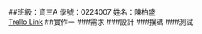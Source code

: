 ##班級：資三A		學號：0224007	姓名：陳柏盛	<br> [Trello Link](https://trello.com/b/EFIlFTUG/oose)
##實作一
###需求
###設計
###撰碼
###測試
